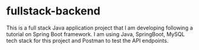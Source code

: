 # fullstack-backend

This is a full stack Java application project that I am developing following a tutorial on Spring Boot framework.
I am using Java, SpringBoot, MySQL tech stack for this project and Postman to test the API endpoints.
